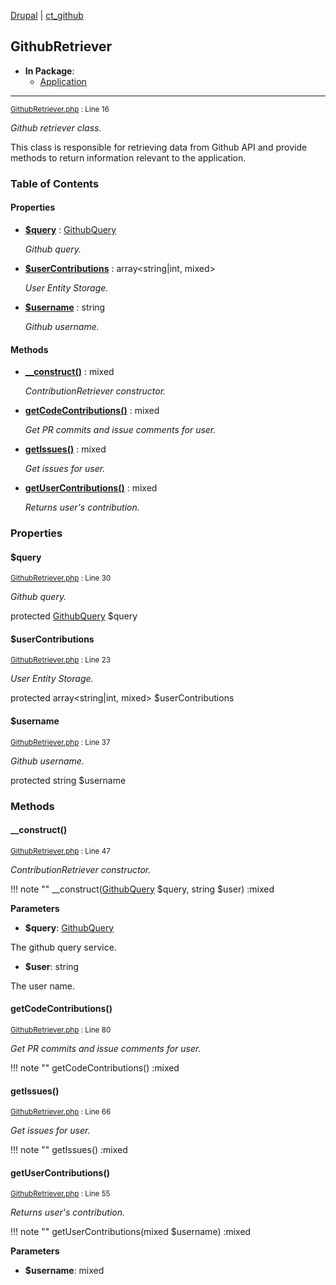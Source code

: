 
[Drupal](../namespaces/drupal.md) | [ct_github](../namespaces/drupal-ct-github.md)

## GithubRetriever


- **In Package**:
    - [Application](../packages/Application.md)
  


---





<small>[GithubRetriever.php](../files/web-modules-custom-ct-github-src-githubretriever.md) : Line 16</small>

*Github retriever class.*


This class is responsible for retrieving data from Github API and
provide methods to return information relevant to the application.







### Table of Contents









#### Properties
- **[$query](../classes/Drupal-ct-github-GithubRetriever.md#query)**
         : [GithubQuery](../classes/Drupal-ct-github-GithubQuery.md)  

  *Github query.*

- **[$userContributions](../classes/Drupal-ct-github-GithubRetriever.md#usercontributions)**
         : array&lt;string|int, mixed&gt;  

  *User Entity Storage.*

- **[$username](../classes/Drupal-ct-github-GithubRetriever.md#username)**
         : string  

  *Github username.*


#### Methods
- **[__construct()](../classes/Drupal-ct-github-GithubRetriever.md#__construct)**
           : mixed

  *ContributionRetriever constructor.*

- **[getCodeContributions()](../classes/Drupal-ct-github-GithubRetriever.md#getcodecontributions)**
           : mixed

  *Get PR commits and issue comments for user.*

- **[getIssues()](../classes/Drupal-ct-github-GithubRetriever.md#getissues)**
           : mixed

  *Get issues for user.*

- **[getUserContributions()](../classes/Drupal-ct-github-GithubRetriever.md#getusercontributions)**
           : mixed

  *Returns user&#039;s contribution.*







### Properties

#### $query

<small>[GithubRetriever.php](../files/web-modules-custom-ct-github-src-githubretriever.md) : Line 30</small>

*Github query.*


protected [GithubQuery](../classes/Drupal-ct-github-GithubQuery.md) $query







#### $userContributions

<small>[GithubRetriever.php](../files/web-modules-custom-ct-github-src-githubretriever.md) : Line 23</small>

*User Entity Storage.*


protected array&lt;string|int, mixed&gt; $userContributions







#### $username

<small>[GithubRetriever.php](../files/web-modules-custom-ct-github-src-githubretriever.md) : Line 37</small>

*Github username.*


protected string $username









### Methods

#### __construct()

<small>[GithubRetriever.php](../files/web-modules-custom-ct-github-src-githubretriever.md) : Line 47</small>

*ContributionRetriever constructor.*

!!! note ""
    __construct([GithubQuery](../classes/Drupal-ct-github-GithubQuery.md) $query, string $user) :mixed




**Parameters**

- **$query**: [GithubQuery](../classes/Drupal-ct-github-GithubQuery.md)
    
The github query service.

- **$user**: string
    
The user name.








#### getCodeContributions()

<small>[GithubRetriever.php](../files/web-modules-custom-ct-github-src-githubretriever.md) : Line 80</small>

*Get PR commits and issue comments for user.*

!!! note ""
    getCodeContributions() :mixed











#### getIssues()

<small>[GithubRetriever.php](../files/web-modules-custom-ct-github-src-githubretriever.md) : Line 66</small>

*Get issues for user.*

!!! note ""
    getIssues() :mixed











#### getUserContributions()

<small>[GithubRetriever.php](../files/web-modules-custom-ct-github-src-githubretriever.md) : Line 55</small>

*Returns user&#039;s contribution.*

!!! note ""
    getUserContributions(mixed $username) :mixed




**Parameters**

- **$username**: mixed
    








